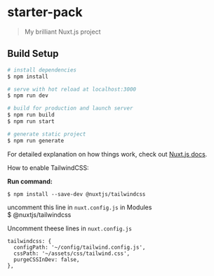 # starter-pack

> My brilliant Nuxt.js project

## Build Setup

``` bash
# install dependencies
$ npm install

# serve with hot reload at localhost:3000
$ npm run dev

# build for production and launch server
$ npm run build
$ npm run start

# generate static project
$ npm run generate
```

For detailed explanation on how things work, check out [Nuxt.js docs](https://nuxtjs.org).

How to enable TailwindCSS:

**Run command:**
```
$ npm install --save-dev @nuxtjs/tailwindcss
```

uncomment this line in `nuxt.config.js` in Modules<br>
$ @nuxtjs/tailwindcss

Uncomment theese lines in `nuxt.config.js`<br>
```
tailwindcss: {
  configPath: '~/config/tailwind.config.js',
  cssPath: '~/assets/css/tailwind.css',
  purgeCSSInDev: false,
},
```
